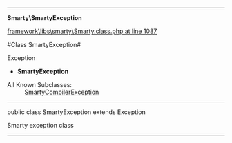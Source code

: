 

- - -

**Smarty\SmartyException**


<a href="https://github.com/JeyDotC/Hirudo/blob/master/framework/libs/smarty/Smarty.class.php#L1087" >framework\libs\smarty\Smarty.class.php at line 1087</a>

#Class SmartyException#

Exception
* **SmartyException**


<dl>
<dt>All Known Subclasses:</dt>
<dd><a href="">SmartyCompilerException</a> </dd>
</dl>



- - -

<p class="signature"><span class='k'>public  class</span> <span class='nx'>SmartyException</span>
extends Exception

</p>

<div class="comment" id="overview_description"><p>Smarty exception class</p></div>



- - -

